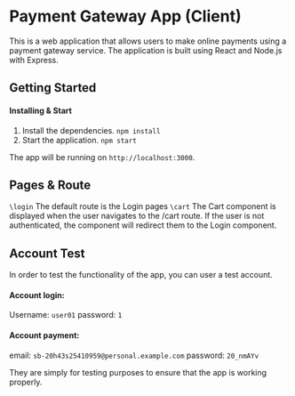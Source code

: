 # Payment Gateway App (Client)
 This is a web application that allows users to make online payments using a payment gateway service. The application is built using React and Node.js with Express.
 ## Getting Started
 #### Installing & Start
 1. Install the dependencies.
`npm install`
2. Start the application.
   `npm start`

The app will be running on `http://localhost:3000`.
 ## Pages & Route
 `\login`
The default route is the Login pages
`\cart`
The Cart component is displayed when the user navigates to the /cart route. If the user is not authenticated, the component will redirect them to the Login component.
## Account Test
 In order to test the functionality of the app, you can user a test account. 
#### Account login:
 Username: `user01`
 password: `1`
#### Account payment:
 email: `sb-20h43s25410959@personal.example.com`
 password: `20_nmAYv`

They are simply for testing purposes to ensure that the app is working properly.